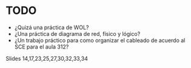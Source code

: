 # TODO

- ¿Quizá una práctica de WOL?
- ¿Una práctica de diagrama de red, físico y lógico?
- ¿Un trabajo práctico para como organizar el cableado de acuerdo al SCE para el aula 312?

Slides 14,17,23,25,27,30,32,33,34



